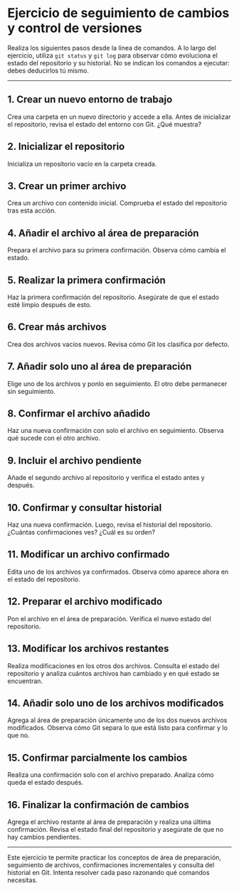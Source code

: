 # Ejercicio de seguimiento de cambios y control de versiones

Realiza los siguientes pasos desde la línea de comandos. A lo largo del ejercicio, utiliza `git status` y `git log` para observar cómo evoluciona el estado del repositorio y su historial. No se indican los comandos a ejecutar: debes deducirlos tú mismo.

---

## 1. Crear un nuevo entorno de trabajo

Crea una carpeta en un nuevo directorio y accede a ella. Antes de inicializar el repositorio, revisa el estado del entorno con Git. ¿Qué muestra?

## 2. Inicializar el repositorio

Inicializa un repositorio vacío en la carpeta creada.

## 3. Crear un primer archivo

Crea un archivo con contenido inicial. Comprueba el estado del repositorio tras esta acción.

## 4. Añadir el archivo al área de preparación

Prepara el archivo para su primera confirmación. Observa cómo cambia el estado.

## 5. Realizar la primera confirmación

Haz la primera confirmación del repositorio. Asegúrate de que el estado esté limpio después de esto.

## 6. Crear más archivos

Crea dos archivos vacíos nuevos. Revisa cómo Git los clasifica por defecto.

## 7. Añadir solo uno al área de preparación

Elige uno de los archivos y ponlo en seguimiento. El otro debe permanecer sin seguimiento.

## 8. Confirmar el archivo añadido

Haz una nueva confirmación con solo el archivo en seguimiento. Observa qué sucede con el otro archivo.

## 9. Incluir el archivo pendiente

Añade el segundo archivo al repositorio y verifica el estado antes y después.

## 10. Confirmar y consultar historial

Haz una nueva confirmación. Luego, revisa el historial del repositorio. ¿Cuántas confirmaciones ves? ¿Cuál es su orden?

## 11. Modificar un archivo confirmado

Edita uno de los archivos ya confirmados. Observa cómo aparece ahora en el estado del repositorio.

## 12. Preparar el archivo modificado

Pon el archivo en el área de preparación. Verifica el nuevo estado del repositorio.

## 13. Modificar los archivos restantes

Realiza modificaciones en los otros dos archivos. Consulta el estado del repositorio y analiza cuántos archivos han cambiado y en qué estado se encuentran.

## 14. Añadir solo uno de los archivos modificados

Agrega al área de preparación únicamente uno de los dos nuevos archivos modificados. Observa cómo Git separa lo que está listo para confirmar y lo que no.

## 15. Confirmar parcialmente los cambios

Realiza una confirmación solo con el archivo preparado. Analiza cómo queda el estado después.

## 16. Finalizar la confirmación de cambios

Agrega el archivo restante al área de preparación y realiza una última confirmación. Revisa el estado final del repositorio y asegúrate de que no hay cambios pendientes.

---

Este ejercicio te permite practicar los conceptos de área de preparación, seguimiento de archivos, confirmaciones incrementales y consulta del historial en Git. Intenta resolver cada paso razonando qué comandos necesitas.

